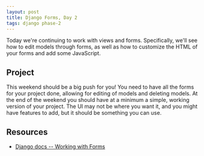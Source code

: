 ```yaml
---
layout: post
title: Django Forms, Day 2
tags: django phase-2
---
```


Today we're continuing to work with views and forms. Specifically, we'll see how to edit models through forms, as well as how to customize the HTML of your forms and add some JavaScript.

## Project

This weekend should be a big push for you! You need to have all the forms for your project done, allowing for editing of models and deleting models. At the end of the weekend you should have at a minimum a simple, working version of your project. The UI may not be where you want it, and you might have features to add, but it should be something you can use.

## Resources

* [Django docs -- Working with Forms](https://docs.djangoproject.com/en/3.0/topics/forms/)
